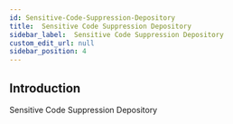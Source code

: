 ```yaml
---
id: Sensitive-Code-Suppression-Depository
title:  Sensitive Code Suppression Depository
sidebar_label:  Sensitive Code Suppression Depository
custom_edit_url: null
sidebar_position: 4
---
```

## Introduction
Sensitive Code Suppression Depository
